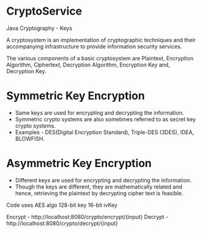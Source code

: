 # CryptoService

Java Cryptography - Keys

A cryptosystem is an implementation of cryptographic techniques and their accompanying infrastructure to provide information security services.

The various components of a basic cryptosystem are Plaintext, Encryption Algorithm, Ciphertext, Decryption Algorithm, Encryption Key and, Decryption Key.

# Symmetric Key Encryption
- Same keys are used for encrypting and decrypting the information.
- Symmetric crypto systems are also sometimes referred to as secret key crypto systems.
- Examples - DES(Digital Encryption Standard), Triple-DES (3DES), IDEA, BLOWFISH.

# Asymmetric Key Encryption
- Different keys are used for encrypting and decrypting the information.
- Though the keys are different, they are mathematically related and hence, retrieving the plaintext by decrypting cipher text is feasible.


Code uses AES algo
128-bit key
16-bit ivKey

Encrypt -
http://localhost:8080/crypto/encrypt/{input}
Decrypt - 
http://localhost:8080/crypto/decrypt/{input}
